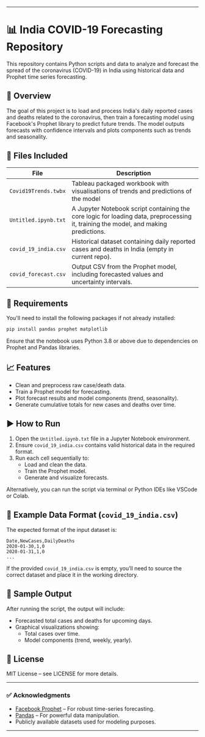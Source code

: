 
---

# 📊 India COVID-19 Forecasting Repository

This repository contains Python scripts and data to analyze and forecast the spread of the coronavirus (COVID-19) in India using historical data and Prophet time series forecasting.

## 🧾 Overview

The goal of this project is to load and process India's daily reported cases and deaths related to the coronavirus, then train a forecasting model using Facebook's Prophet library to predict future trends. The model outputs forecasts with confidence intervals and plots components such as trends and seasonality.

## 📁 Files Included

| File | Description |
|------|-------------|
| `Covid19Trends.twbx` | Tableau packaged workbook with visualisations of trends and predictions of the model |
| `Untitled.ipynb.txt` | A Jupyter Notebook script containing the core logic for loading data, preprocessing it, training the model, and making predictions. |
| `covid_19_india.csv` | Historical dataset containing daily reported cases and deaths in India (empty in current repo). |
| `covid_forecast.csv` | Output CSV from the Prophet model, including forecasted values and uncertainty intervals. |


## 🔧 Requirements

You'll need to install the following packages if not already installed:

```bash
pip install pandas prophet matplotlib
```

Ensure that the notebook uses Python 3.8 or above due to dependencies on Prophet and Pandas libraries.

## 📈 Features

- Clean and preprocess raw case/death data.
- Train a Prophet model for forecasting.
- Plot forecast results and model components (trend, seasonality).
- Generate cumulative totals for new cases and deaths over time.

## ▶️ How to Run

1. Open the `Untitled.ipynb.txt` file in a Jupyter Notebook environment.
2. Ensure `covid_19_india.csv` contains valid historical data in the required format.
3. Run each cell sequentially to:
   - Load and clean the data.
   - Train the Prophet model.
   - Generate and visualize forecasts.

Alternatively, you can run the script via terminal or Python IDEs like VSCode or Colab.

## 📌 Example Data Format (`covid_19_india.csv`)

The expected format of the input dataset is:

```csv
Date,NewCases,DailyDeaths
2020-01-30,1,0
2020-01-31,1,0
...
```

If the provided `covid_19_india.csv` is empty, you’ll need to source the correct dataset and place it in the working directory.

## 📝 Sample Output

After running the script, the output will include:

- Forecasted total cases and deaths for upcoming days.
- Graphical visualizations showing:
  - Total cases over time.
  - Model components (trend, weekly, yearly).

## 📎 License

MIT License – see LICENSE for more details.

---

### ✅ Acknowledgments

- [Facebook Prophet](https://facebook.github.io/prophet/) – For robust time-series forecasting.
- [Pandas](https://pandas.pydata.org/) – For powerful data manipulation.
- Publicly available datasets used for modeling purposes.

---

